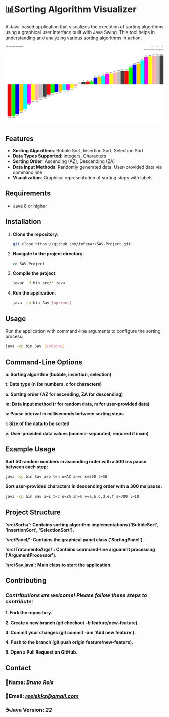 # 📊Sorting Algorithm Visualizer

A Java-based application that visualizes the execution of sorting algorithms using a graphical user interface built with Java Swing. This tool helps in understanding and analyzing various sorting algorithms in action.

![Sorting Algorithm Visualizer](img/sort_algorithm.png)

## Features

- **Sorting Algorithms**: Bubble Sort, Insertion Sort, Selection Sort
- **Data Types Supported**: Integers, Characters
- **Sorting Order**: Ascending (AZ), Descending (ZA)
- **Data Input Methods**: Randomly generated data, User-provided data via command line
- **Visualization**: Graphical representation of sorting steps with labels

## Requirements

- Java 8 or higher

## Installation

1. **Clone the repository**:
    ```bash
    git clone https://github.com/imfeear/SAV-Project.git
    ```
2. **Navigate to the project directory**:
    ```bash
    cd SAV-Project
    ```
3. **Compile the project**:
    ```bash
    javac -d bin src/*.java
    ```
4. **Run the application**:
    ```bash
    java -cp bin Sav [options]
    ```

## Usage

Run the application with command-line arguments to configure the sorting process:

```bash
java -cp bin Sav [options]
```
## Command-Line Options

**a: Sorting algorithm (bubble, insertion, selection)**

**t: Data type (n for numbers, c for characters)**

**o: Sorting order (AZ for ascending, ZA for descending)**

**in: Data input method (r for random data, m for user-provided data)**

**s: Pause interval in milliseconds between sorting steps**

**l: Size of the data to be sorted**

**v: User-provided data values (comma-separated, required if in=m)**

## Example Usage

**Sort 50 random numbers in ascending order with a 500 ms pause between each step:**
```bash
java -cp bin Sav a=b t=n o=AZ in=r s=500 l=50
```
**Sort user-provided characters in descending order with a 300 ms pause:**
```bash
java -cp bin Sav a=i t=c o=ZA in=m v=a,b,c,d,e,f s=300 l=10
```
## Project Structure

**'src/Sorts/': Contains sorting algorithm implementations ('BubbleSort', 'InsertionSort', 'SelectionSort').**

**'src/Panel/': Contains the graphical panel class ('SortingPanel').**

**'src/TratamentoArgs/': Contains command-line argument processing ('ArgumentProcessor').**

**'src/Sav.java': Main class to start the application.**

## Contributing

### *Contributions are welcome! Please follow these steps to contribute:*

**1. Fork the repository.**

**2. Create a new branch (git checkout -b feature/new-feature).**

**3. Commit your changes (git commit -am 'Add new feature').**

**4. Push to the branch (git push origin feature/new-feature).**

**5. Open a Pull Request on GitHub.**

## Contact

### 📛**Name:** *Bruno Reis*


### 📧Email: *reeiskkz@gmail.com*

### ☕**Java Version:** *22*




